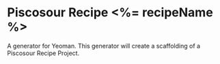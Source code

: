 # Piscosour Recipe <%= recipeName %>

A generator for Yeoman. This generator will create a scaffolding of a Piscosour Recipe Project. 